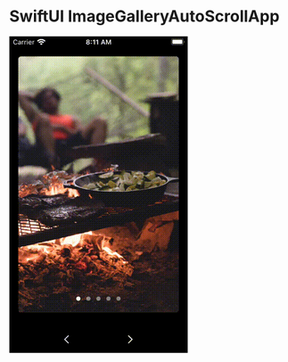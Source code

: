#  SwiftUI ImageGalleryAutoScrollApp

![](https://github.com/feb19/SwiftUI-ImageGalleryAutoScrollApp/raw/main/capture.gif)
